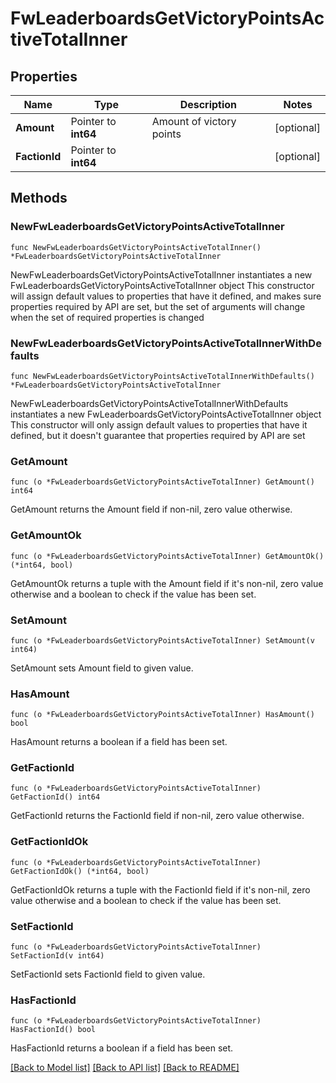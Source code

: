 # FwLeaderboardsGetVictoryPointsActiveTotalInner

## Properties

Name | Type | Description | Notes
------------ | ------------- | ------------- | -------------
**Amount** | Pointer to **int64** | Amount of victory points | [optional] 
**FactionId** | Pointer to **int64** |  | [optional] 

## Methods

### NewFwLeaderboardsGetVictoryPointsActiveTotalInner

`func NewFwLeaderboardsGetVictoryPointsActiveTotalInner() *FwLeaderboardsGetVictoryPointsActiveTotalInner`

NewFwLeaderboardsGetVictoryPointsActiveTotalInner instantiates a new FwLeaderboardsGetVictoryPointsActiveTotalInner object
This constructor will assign default values to properties that have it defined,
and makes sure properties required by API are set, but the set of arguments
will change when the set of required properties is changed

### NewFwLeaderboardsGetVictoryPointsActiveTotalInnerWithDefaults

`func NewFwLeaderboardsGetVictoryPointsActiveTotalInnerWithDefaults() *FwLeaderboardsGetVictoryPointsActiveTotalInner`

NewFwLeaderboardsGetVictoryPointsActiveTotalInnerWithDefaults instantiates a new FwLeaderboardsGetVictoryPointsActiveTotalInner object
This constructor will only assign default values to properties that have it defined,
but it doesn't guarantee that properties required by API are set

### GetAmount

`func (o *FwLeaderboardsGetVictoryPointsActiveTotalInner) GetAmount() int64`

GetAmount returns the Amount field if non-nil, zero value otherwise.

### GetAmountOk

`func (o *FwLeaderboardsGetVictoryPointsActiveTotalInner) GetAmountOk() (*int64, bool)`

GetAmountOk returns a tuple with the Amount field if it's non-nil, zero value otherwise
and a boolean to check if the value has been set.

### SetAmount

`func (o *FwLeaderboardsGetVictoryPointsActiveTotalInner) SetAmount(v int64)`

SetAmount sets Amount field to given value.

### HasAmount

`func (o *FwLeaderboardsGetVictoryPointsActiveTotalInner) HasAmount() bool`

HasAmount returns a boolean if a field has been set.

### GetFactionId

`func (o *FwLeaderboardsGetVictoryPointsActiveTotalInner) GetFactionId() int64`

GetFactionId returns the FactionId field if non-nil, zero value otherwise.

### GetFactionIdOk

`func (o *FwLeaderboardsGetVictoryPointsActiveTotalInner) GetFactionIdOk() (*int64, bool)`

GetFactionIdOk returns a tuple with the FactionId field if it's non-nil, zero value otherwise
and a boolean to check if the value has been set.

### SetFactionId

`func (o *FwLeaderboardsGetVictoryPointsActiveTotalInner) SetFactionId(v int64)`

SetFactionId sets FactionId field to given value.

### HasFactionId

`func (o *FwLeaderboardsGetVictoryPointsActiveTotalInner) HasFactionId() bool`

HasFactionId returns a boolean if a field has been set.


[[Back to Model list]](../README.md#documentation-for-models) [[Back to API list]](../README.md#documentation-for-api-endpoints) [[Back to README]](../README.md)


